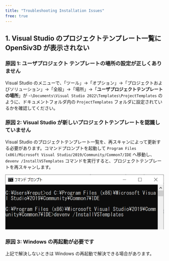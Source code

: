```yaml
---
title: "Troubleshooting Installation Issues"
free: true
---
```


## 1. Visual Studio のプロジェクトテンプレート一覧に OpenSiv3D が表示されない

### 原因 1: ユーザプロジェクト テンプレートの場所の設定が正しくありません
Visual Studio のメニューで、「ツール」→「オプション」→「プロジェクトおよびソリューション」→「全般」→「場所」→「**ユーザプロジェクトテンプレートの場所**」が `~\Documents\Visual Studio 2022\Templates\ProjectTemplates` のように、ドキュメントフォルダ内の `ProjectTemplates` フォルダに設定されているかを確認してください。

### 原因 2: Visual Studio が新しいプロジェクトテンプレートを認識していません
Visual Studio のプロジェクトテンプレート一覧を、再スキャンによって更新する必要があります。コマンドプロンプトを起動して `Program Files (x86)/Microsoft Visual Studio/2019/Community/Common7/IDE` へ移動し、`devenv /InstallVSTemplates` コマンドを実行すると、プロジェクトテンプレートを再スキャンします。

![](/images/doc_v6/manual/devenv.png)

### 原因 3: Windows の再起動が必要です
上記で解決しないときは Windows の再起動で解決できる場合があります。
